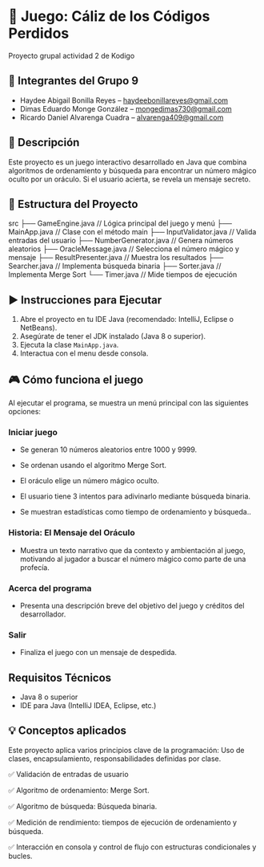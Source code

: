 # 🧩 Juego: Cáliz de los Códigos Perdidos
 Proyecto grupal actividad 2 de Kodigo 
 
## 👥 Integrantes del Grupo 9
- Haydee Abigail Bonilla Reyes – haydeebonillareyes@gmail.com  
- Dimas Eduardo Monge González – mongedimas730@gmail.com  
- Ricardo Daniel Alvarenga Cuadra – alvarenga409@gmail.com

## 📌 Descripción
Este proyecto es un juego interactivo desarrollado en Java que combina algoritmos de ordenamiento y búsqueda para encontrar un número mágico oculto por un oráculo. Si el usuario acierta, se revela un mensaje secreto.

## 📁 Estructura del Proyecto
src
├── GameEngine.java           // Lógica principal del juego y menú
├── MainApp.java              // Clase con el método main
├── InputValidator.java       // Valida entradas del usuario
├── NumberGenerator.java      // Genera números aleatorios
├── OracleMessage.java        // Selecciona el número mágico y mensaje
├── ResultPresenter.java      // Muestra los resultados
├── Searcher.java             // Implementa búsqueda binaria
├── Sorter.java               // Implementa Merge Sort
└── Timer.java                // Mide tiempos de ejecución

## ▶️ Instrucciones para Ejecutar

1. Abre el proyecto en tu IDE Java (recomendado: IntelliJ, Eclipse o NetBeans).
2. Asegúrate de tener el JDK instalado (Java 8 o superior).
3. Ejecuta la clase `MainApp.java`.
4. Interactua con el menu desde consola.


## 🎮 Cómo funciona el juego
Al ejecutar el programa, se muestra un menú principal con las siguientes opciones:

### Iniciar juego

- Se generan 10 números aleatorios entre 1000 y 9999.

- Se ordenan usando el algoritmo Merge Sort.

- El oráculo elige un número mágico oculto.

- El usuario tiene 3 intentos para adivinarlo mediante búsqueda binaria.

- Se muestran estadísticas como tiempo de ordenamiento y búsqueda..

### Historia: El Mensaje del Oráculo

- Muestra un texto narrativo que da contexto y ambientación al juego, motivando al jugador a buscar el número mágico como parte de una profecía.

### Acerca del programa

- Presenta una descripción breve del objetivo del juego y créditos del desarrollador.

### Salir

- Finaliza el juego con un mensaje de despedida.



## Requisitos Técnicos

- Java 8 o superior
- IDE para Java (IntelliJ IDEA, Eclipse, etc.)

##  💡 Conceptos aplicados
Este proyecto aplica varios principios clave de la programación:
Uso de clases, encapsulamiento, responsabilidades definidas por clase.

✅ Validación de entradas de usuario

✅ Algoritmo de ordenamiento: Merge Sort.

✅ Algoritmo de búsqueda: Búsqueda binaria.

✅ Medición de rendimiento: tiempos de ejecución de ordenamiento y búsqueda.

✅ Interacción en consola y control de flujo con estructuras condicionales y bucles.
